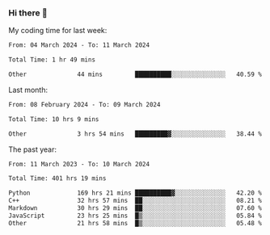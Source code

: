 ### Hi there 👋

My coding time for last week:

<!--START_SECTION:week-->

```txt
From: 04 March 2024 - To: 11 March 2024

Total Time: 1 hr 49 mins

Other              44 mins         ██████████░░░░░░░░░░░░░░░   40.59 %
```

<!--END_SECTION:week-->

Last month:

<!--START_SECTION:month-->

```txt
From: 08 February 2024 - To: 09 March 2024

Total Time: 10 hrs 9 mins

Other              3 hrs 54 mins   █████████▓░░░░░░░░░░░░░░░   38.44 %
```

<!--END_SECTION:month-->

The past year:

<!--START_SECTION:year-->

```txt
From: 11 March 2023 - To: 10 March 2024

Total Time: 401 hrs 19 mins

Python             169 hrs 21 mins ██████████▓░░░░░░░░░░░░░░   42.20 %
C++                32 hrs 57 mins  ██░░░░░░░░░░░░░░░░░░░░░░░   08.21 %
Markdown           30 hrs 29 mins  ██░░░░░░░░░░░░░░░░░░░░░░░   07.60 %
JavaScript         23 hrs 25 mins  █▒░░░░░░░░░░░░░░░░░░░░░░░   05.84 %
Other              21 hrs 58 mins  █▒░░░░░░░░░░░░░░░░░░░░░░░   05.48 %
```

<!--END_SECTION:year-->
